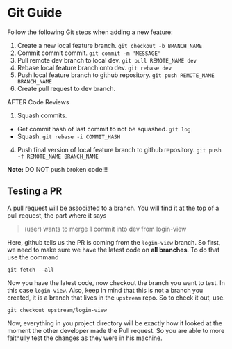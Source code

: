 # Git Guide

Follow the following Git steps when adding a new feature:

1. Create a new local feature branch. `git checkout -b BRANCH_NAME`
2. Commit commit commit. `git commit -m 'MESSAGE'`
2. Pull remote dev branch to local dev. `git pull REMOTE_NAME dev`
3. Rebase local feature branch onto dev. `git rebase dev`
3. Push local feature branch to github repository. `git push REMOTE_NAME BRANCH_NAME`
4. Create pull request to dev branch.

AFTER Code Reviews

1. Squash commits.
  * Get commit hash of last commit to not be squashed. `git log`
  * Squash. `git rebase -i COMMIT_HASH`
4. Push final version of local feature branch to github repository. `git push -f REMOTE_NAME BRANCH_NAME`

**Note:** DO NOT push broken code!!!

## Testing a PR
A pull request will be associated to a branch. You will find it at the top of a pull request, the part where it says 

> (user) wants to merge 1 commit into dev from login-view

Here, github tells us the PR is coming from the `login-view` branch. So first, we need to make sure we have the latest code on **all branches**. To do that use the command

```
git fetch --all
```

Now you have the latest code, now checkout the branch you want to test. In this case `login-view`. Also, keep in mind that this is not a branch you created, it is a branch that lives in the `upstream` repo. So to check it out, use.

```
git checkout upstream/login-view
```

Now, everything in you project directory will be exactly how it looked at the moment the other developer made the Pull request. So you are able to more faithully test the changes as they were in his machine.